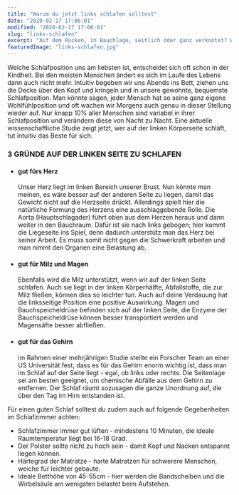 ```yaml
---
title: "Warum du jetzt links schlafen solltest"
date: "2020-02-17 17:06:01"
modified: "2020-02-17 17:06:01"
slug: "links-schlafen"
excerpt: "Auf dem Rücken, in Bauchlage, seitlich oder ganz verknotet? Welche Liegeposition wir Nachts einnehmen, hat einen viel größeren Einfluss auf unsere Gesundheit, als du bisher dachtest. "
featuredImage: "links-schlafen.jpg"
---
```


Welche Schlafposition uns am liebsten ist, entscheidet sich oft schon in der Kindheit. Bei den meisten Menschen ändert es sich im Laufe des Lebens dann auch nicht mehr. Intuitiv begeben wir uns Abends ins Bett, ziehen uns die Decke über den Kopf und kringeln und in unsere gewohnte, bequemste Schlafposition. Man könnte sagen, jeder Mensch hat so seine ganz eigene Wohlfühlposition und oft wachen wir Morgens auch genau in dieser Stellung wieder auf. Nur knapp 10% aller Menschen sind variabel in ihrer Schlafposition und verändern diese von Nacht zu Nacht. Eine aktuelle wissenschaftliche Studie zeigt jetzt, wer auf der linken Körperseite schläft, tut intuitiv das Beste für sich.

### **3 GRÜNDE AUF DER LINKEN SEITE ZU SCHLAFEN** 

*   #### **gut fürs Herz** 
    
    Unser Herz liegt im linken Bereich unserer Brust. Nun könnte man meinen, es wäre besser auf der anderen Seite zu liegen, damit das Gewicht nicht auf die Herzseite drückt. Allerdings spielt hier die natürliche Formung des Herzens eine ausschlaggebende Rolle. Die Aorta (Hauptschlagader) führt oben aus dem Herzen heraus und dann weiter in den Bauchraum. Dafür ist sie nach links gebogen; hier kommt die Liegeseite ins Spiel, denn dadurch unterstütz man das Herz bei seiner Arbeit. Es muss somit nicht gegen die Schwerkraft arbeiten und man nimmt den Organen eine Belastung ab.
*   #### **gut für Milz und Magen** 
    
    Ebenfalls wird die Milz unterstützt, wenn wir auf der linken Seite schlafen. Auch sie liegt in der linken Körperhälfte, Abfallstoffe, die zur Milz fließen, können dies so leichter tun. Auch auf deine Verdauung hat die linksseitige Position eine positive Auswirkung. Magen und Bauchspeicheldrüse befinden sich auf der linken Seite, die Enzyme der Bauchspeicheldrüse können besser transportiert werden und Magensäfte besser abfließen.
*   #### **gut für das Gehirn** 
    
    im Rahmen einer mehrjährigen Studie stellte ein Forscher Team an einer US Universität fest, dass es für das Gehirn enorm wichtig ist, dass man im Schlaf auf der Seite liegt - egal, ob links oder rechts. Die Seitenlage sei am besten geeignet, um chemische Abfälle aus dem Gehirn zu entfernen. Der Schlaf räumt sozusagen die ganze Unordnung auf, die über den Tag im Hirn entstanden ist.

Für einen guten Schlaf solltest du zudem auch auf folgende Gegebenheiten im Schlafzimmer achten:

*   Schlafzimmer immer gut lüften - mindestens 10 Minuten, die ideale Raumtemperatur liegt bei 16-18 Grad.
*   Der Polster sollte nicht zu hoch sein - damit Kopf und Nacken entspannt liegen können.
*   Härtegrad der Matratze - harte Matratzen für schwerere Menschen, weiche für leichter gebaute.
*   Ideale Betthöhe von 45-55cm - hier werden die Bandscheiben und die Wirbelsäule am wenigsten belastet beim Aufstehen.
